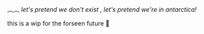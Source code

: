 ︵︵ *let's pretend we don't exist , let's pretend we're in antarctica!*

this is a wip for the forseen future 👋
